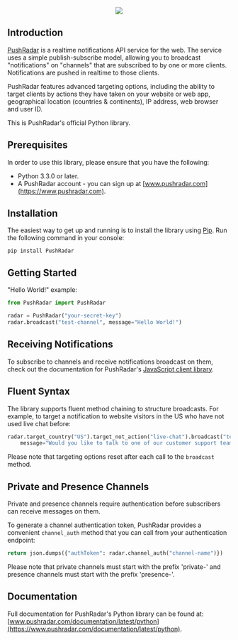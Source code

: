<p align="center"><img src="https://pushradar.s3-eu-west-2.amazonaws.com/v2/img/pushradar_github.png"></p>

## Introduction

[PushRadar](https://www.pushradar.com) is a realtime notifications API service for the web. The service uses a simple publish-subscribe model, allowing you to broadcast "notifications" on "channels" that are subscribed to by one or more clients. Notifications are pushed in realtime to those clients.

PushRadar features advanced targeting options, including the ability to target clients by actions they have taken on your website or web app, geographical location (countries & continents), IP address, web browser and user ID.

This is PushRadar's official Python library.

## Prerequisites

In order to use this library, please ensure that you have the following:

- Python 3.3.0 or later.
- A PushRadar account - you can sign up at [www.pushradar.com](https://www.pushradar.com).

## Installation

The easiest way to get up and running is to install the library using [Pip](https://packaging.python.org/tutorials/installing-packages/). Run the following command in your console:

```
pip install PushRadar
```

## Getting Started

"Hello World!" example:

```python
from PushRadar import PushRadar

radar = PushRadar("your-secret-key")
radar.broadcast("test-channel", message="Hello World!")
```

## Receiving Notifications

To subscribe to channels and receive notifications broadcast on them, check out the documentation for PushRadar's [JavaScript client library](https://www.pushradar.com/documentation/latest/javascript).

## Fluent Syntax

The library supports fluent method chaining to structure broadcasts. For example, to target a notification to website visitors in the US who have not used live chat before:

```python
radar.target_country("US").target_not_action("live-chat").broadcast("test-channel",
    message="Would you like to talk to one of our customer support team members on live chat?")
```

Please note that targeting options reset after each call to the `broadcast` method.

## Private and Presence Channels

Private and presence channels require authentication before subscribers can receive messages on them.

To generate a channel authentication token, PushRadar provides a convenient `channel_auth` method that you can call from your authentication endpoint:

```python
return json.dumps({"authToken": radar.channel_auth("channel-name")})
```

Please note that private channels must start with the prefix 'private-' and presence channels must start with the prefix 'presence-'.

## Documentation

Full documentation for PushRadar's Python library can be found at: [www.pushradar.com/documentation/latest/python](https://www.pushradar.com/documentation/latest/python).